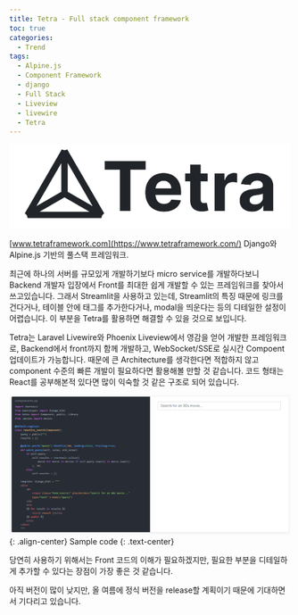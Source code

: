 ```yaml
---
title: Tetra - Full stack component framework
toc: true
categories:
  - Trend
tags:
  - Alpine.js
  - Component Framework
  - django
  - Full Stack
  - Liveview
  - livewire
  - Tetra
---
```


![tetra logo](/assets/images/posts/2022-5-25-tetra/img-1.png)

[www.tetraframework.com](https://www.tetraframework.com/)
Django와 Alpine.js 기반의 풀스택 프레임워크.

최근에 하나의 서버를 규모있게 개발하기보다 micro service를 개발하다보니 Backend 개발자 입장에서 Front를 최대한 쉽게 개발할 수 있는 프레임워크를 찾아서 쓰고있습니다. 그래서 Streamlit을 사용하고 있는데, Streamlit의 특징 때문에 링크를 건다거나, 테이블 안에 태그를 추가한다거나, modal을 띄운다는 등의 디테일한 설정이 어렵습니다. 이 부분을 Tetra를 활용하면 해결할 수 있을 것으로 보입니다.

Tetra는 Laravel Livewire와 Phoenix Liveview에서 영감을 얻어 개발한 프레임워크로, Backend에서 front까지 함께 개발하고, WebSocket/SSE로 실시간 Compoent 업데이트가 가능합니다. 때문에 큰 Architecture를 생각한다면 적합하지 않고 component 수준의 빠른 개발이 필요하다면 활용해볼 만할 것 같습니다. 코드 형태는 React를 공부해본적 있다면 많이 익숙할 것 같은 구조로 되어 있습니다.

![sample code](/assets/images/posts/2022-5-25-tetra/img-2.png){: .align-center}
Sample code
{: .text-center}
<br>

당연히 사용하기 위해서는 Front 코드의 이해가 필요하겠지만, 필요한 부분을 디테일하게 추가할 수 있다는 장점이 가장 좋은 것 같습니다.

아직 버전이 많이 낮지만, 올 여름에 정식 버전을 release할 계획이기 때문에 기대하면서 기다리고 있습니다.
